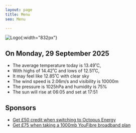 ```yaml
---
layout: page
title: Menu
seo: Menu

---
```


![Logo](/images/logo.jpg){:width="832px"}

<!-- weather_marker starts -->
## On Monday, 29 September 2025

- The average temperature today is 13.49˚C,
- With highs of 14.42˚C and lows of 12.51˚C,
- It may feel like 12.85˚C with clear sky
- The wind speed is 2.06m/s and visibility is 10000m
- The pressure is 1025hPa and humidity is 75%
- The sun will rise at 06:05 and set at 17:51

<!-- weather_marker ends -->

## Sponsors

- [Get £50 credit when switching to Octopus Energy](https://bit.ly/3oD1nnS)
- [Get £75 when taking a 1000mb YouFibre broadband plan](https://aklam.io/91zWhU?)
